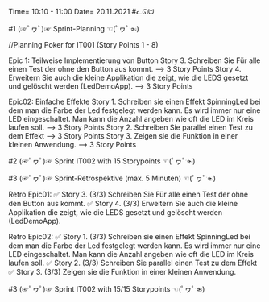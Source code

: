 Time= 10:10 - 11:00
Date= 20.11.2021
#ᓚᘏᗢ


#1 (☞ﾟヮﾟ)☞ Sprint-Planning ☜(ﾟヮﾟ☜)

//Planning Poker for IT001 (Story Points 1 - 8)

Epic 1: Teilweise Implementierung von Button
    Story 3. Schreiben Sie Für alle einen Test der ohne den Button aus kommt. --> 3 Story Points
    Story 4. Erweitern Sie auch die kleine Applikation die zeigt, wie die LEDS gesetzt und gelöscht werden (LedDemoApp). --> 3 Story Points

Epic02: Einfache Effekte
    Story 1. Schreiben sie einen Effekt SpinningLed bei dem man die Farbe der Led festgelegt werden kann. 
        Es wird immer nur eine LED eingeschaltet. 
        Man kann die Anzahl angeben wie oft die LED im Kreis laufen soll. --> 3 Story Points
    Story 2. Schreiben Sie parallel einen Test zu dem Effekt --> 3 Story Points
    Story 3. Zeigen sie die Funktion in einer kleinen Anwendung. --> 3 Story Points

#2 (☞ﾟヮﾟ)☞ Sprint IT002 with 15 Storypoints ☜(ﾟヮﾟ☜)


#3 (☞ﾟヮﾟ)☞ Sprint-Retrospektive (max. 5 Minuten)  ☜(ﾟヮﾟ☜)

Retro Epic01:
✅    Story 3. (3/3) Schreiben Sie Für alle einen Test der ohne den Button aus kommt.
✅    Story 4. (3/3) Erweitern Sie auch die kleine Applikation die zeigt, wie die LEDS gesetzt und gelöscht werden (LedDemoApp).

Retro Epic02:
✅    Story 1. (3/3) Schreiben sie einen Effekt SpinningLed bei dem man die Farbe der Led festgelegt werden kann.
        Es wird immer nur eine LED eingeschaltet.
        Man kann die Anzahl angeben wie oft die LED im Kreis laufen soll.
✅    Story 2. (3/3) Schreiben Sie parallel einen Test zu dem Effekt
✅    Story 3. (3/3) Zeigen sie die Funktion in einer kleinen Anwendung.

#3 (☞ﾟヮﾟ)☞ Sprint IT002 with 15/15 Storypoints ☜(ﾟヮﾟ☜)